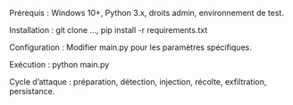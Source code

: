 Prérequis : Windows 10+, Python 3.x, droits admin, environnement de test.

Installation : git clone ..., pip install -r requirements.txt

Configuration : Modifier main.py pour les paramètres spécifiques.

Exécution : python main.py

Cycle d’attaque : préparation, détection, injection, récolte, exfiltration, persistance.